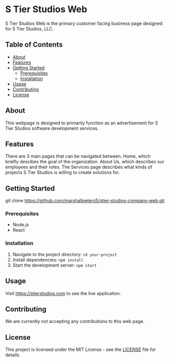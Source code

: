 # S Tier Studios Web

S Tier Studios Web is the primary customer facing business page designed for S Tier Studios, LLC.

## Table of Contents

- [About](#about)
- [Features](#features)
- [Getting Started](#getting-started)
  - [Prerequisites](#prerequisites)
  - [Installation](#installation)
- [Usage](#usage)
- [Contributing](#contributing)
- [License](#license)

## About

This webpage is designed to primarily function as an advertisement for S Tier Studios software development services.

## Features

There are 3 main pages that can be navigated between. Home, which briefly descibes the goal of the organization. About Us, which describes our employees and their roles. The Services page describes what kinds of projects S Tier Studios is willing to create solutions for.

## Getting Started

git clone https://github.com/marshallpeters5/stier-studios-company-web.git

### Prerequisites

- Node.js
- React

### Installation

1. Navigate to the project directory: `cd your-project`
2. Install dependencies: `npm install`
3. Start the development server: `npm start`

## Usage

Visit https://stierstudios.com to see the live application.

## Contributing

We are currently not accepting any contributions to this web page.

## License

This project is licensed under the MIT License - see the [LICENSE](LICENSE) file for details.
